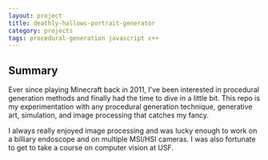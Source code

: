 ```yaml
---
layout: project
title: deathly-hallows-portrait-generator
category: projects
tags: procedural-generation javascript c++
---
```


## Summary

Ever since playing Minecraft back in 2011, I've been interested in procedural generation methods and finally had the time to dive in a little bit. This repo is my experimentation with any procedural generation technique, generative art, simulation, and image processing that catches my fancy.

I always really enjoyed image processing and was lucky enough to work on a billiary endoscope and on multiple MSI/HSI cameras. I was also fortunate to get to take a course on computer vision at USF.
